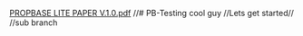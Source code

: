 [PROPBASE LITE PAPER V.1.0.pdf](https://github.com/PB-CoolGuy/PB-Testing/files/8932993/PROPBASE.LITE.PAPER.V.1.0.pdf)
//# PB-Testing cool guy 
//Lets get started//
//sub branch 
